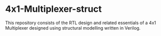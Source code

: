 # 4x1-Multiplexer-struct
This repository consists of the RTL design and related essentials of a 4x1 Multiplexer designed using structural modelling written in Verilog.
